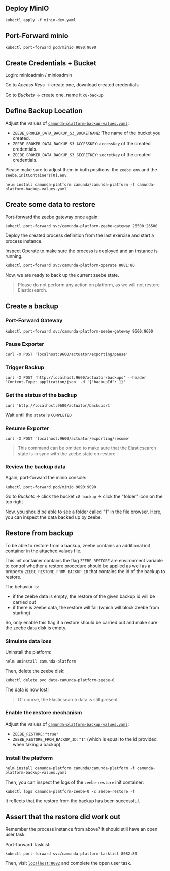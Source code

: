 ## Deploy MinIO

```shell
kubectl apply -f minio-dev.yaml
```

## Port-Forward minio

```shell
kubectl port-forward pod/minio 9090:9090
```

## Create Credentials + Bucket

Login: minioadmin / minioadmin

Go to _Access Keys_ -> create one, download created credentials

Go to _Buckets_ -> create one, name it `c8-backup`

## Define Backup Location

Adjust the values of [`camunda-platform-backup-values.yaml`](./camunda-platform-backup-values.yaml):

* `ZEEBE_BROKER_DATA_BACKUP_S3_BUCKETNAME`: The name of the bucket you created.
* `ZEEBE_BROKER_DATA_BACKUP_S3_ACCESSKEY`: `accessKey` of the created credentials.
* `ZEEBE_BROKER_DATA_BACKUP_S3_SECRETKEY`: `secretKey` of the created credentials.

Please make sure to adjust them in both positions: the `zeebe.env` and the `zeebe.initContainers[0].env`.

```shell
helm install camunda-platform camunda/camunda-platform -f camunda-platform-backup-values.yaml
```

## Create some data to restore

Port-forward the zeebe gateway once again:

```shell
kubectl port-forward svc/camunda-platform-zeebe-gateway 26500:26500
```

Deploy the created process definition from the last exercise and start a process instance.

Inspect Operate to make sure the process is deployed and an instance is running.

```shell
kubectl port-forward svc/camunda-platform-operate 8081:80
```

Now, we are ready to back up the current zeebe state.

>Please do not perform any action on platform, as we will not restore Elasticsearch.

## Create a backup

### Port-Forward Gateway

```shell
kubectl port-forward svc/camunda-platform-zeebe-gateway 9600:9600
```

### Pause Exporter

```shell
curl -X POST 'localhost:9600/actuator/exporting/pause'
```

### Trigger Backup

```shell
curl -X POST 'http://localhost:9600/actuator/backups' --header 'Content-Type: application/json' -d '{"backupId": 1}'
```

### Get the status of the backup

```shell
curl 'http://localhost:9600/actuator/backups/1'
```

Wait until the `state` is `COMPLETED`

### Resume Exporter

```shell
curl -X POST 'localhost:9600/actuator/exporting/resume'
```

>This command can be omitted to make sure that the Elasticsearch state is in sync with the zeebe state on restore

### Review the backup data

Again, port-forward the minio console:

```shell
kubectl port-forward pod/minio 9090:9090
```

Go to _Buckets_ -> click the bucket `c8-backup` -> click the "folder" icon on the top right

Now, you should be able to see a folder called "1" in the file browser. Here, you can inspect the data backed up by zeebe.

## Restore from backup

To be able to restore from a backup, zeebe contains an additional init container in the attached values file.

This init container contains the flag `ZEEBE_RESTORE` are environment variable to control whether a restore procedure should be applied as well as a property `ZEEBE_RESTORE_FROM_BACKUP_ID` that contains the id of the backup to restore.

The behavior is:

* if the zeebe data is empty, the restore of the given backup id will be carried out
* if there is zeebe data, the restore will fail (which will block zeebe from starting)

So, only enable this flag if a restore should be carried out and make sure the zeebe data disk is empty.

### Simulate data loss

Uninstall the platform:

```shell
helm uninstall camunda-platform
```

Then, delete the zeebe disk:

```shell
kubectl delete pvc data-camunda-platform-zeebe-0
```

The data is now lost!

>Of course, the Elasticsearch data is still present.

### Enable the restore mechanism

Adjust the values of [`camunda-platform-backup-values.yaml`](./camunda-platform-backup-values.yaml):

* `ZEEBE_RESTORE`: `"true"`
* `ZEEBE_RESTORE_FROM_BACKUP_ID`: `"1"` (which is equal to the id provided when taking a backup)

### Install the platform

```shell
helm install camunda-platform camunda/camunda-platform -f camunda-platform-backup-values.yaml
```

Then, you can inspect the logs of the `zeebe-restore` init container:

```shell
kubectl logs camunda-platform-zeebe-0 -c zeebe-restore -f
```

It reflects that the restore from the backup has been successful.

## Assert that the restore did work out

Remember the process instance from above? It should still have an open user task.

Port-forward Tasklist:

```shell
kubectl port-forward svc/camunda-platform-tasklist 8082:80
```

Then, visit [`localhost:8082`](http://localhost:8082) and complete the open user task.